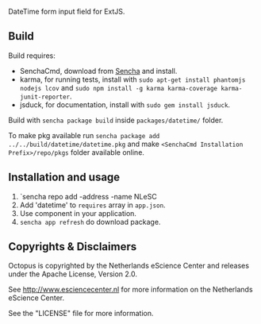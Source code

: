 DateTime form input field for ExtJS.

Build
-----

Build requires:
* SenchaCmd, download from [Sencha](http://www.sencha.com/products/sencha-cmd/download/) and install.
* karma, for running tests, install with `sudo apt-get install phantomjs nodejs lcov` and `sudo npm install -g karma karma-coverage karma-junit-reporter`.
* jsduck, for documentation, install with `sudo gem install jsduck`.

Build with `sencha package build` inside `packages/datetime/` folder.

To make pkg available run `sencha package add ../../build/datetime/datetime.pkg` and make `<SenchaCmd Installation Prefix>/repo/pkgs` folder available online.

Installation and usage
----------------------

1. `sencha repo add -address <to be announced> -name NLeSC
2. Add 'datetime' to `requires` array in `app.json`.
3. Use component in your application.
4. `sencha app refresh` do download package.

Copyrights & Disclaimers
------------------------

Octopus is copyrighted by the Netherlands eScience Center and releases under
the Apache License, Version 2.0.

See <http://www.esciencecenter.nl> for more information on the Netherlands
eScience Center.

See the "LICENSE" file for more information.
